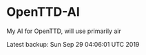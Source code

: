 # OpenTTD-AI
My AI for OpenTTD, will use primarily air

Latest backup: Sun Sep 29 04:06:01 UTC 2019
